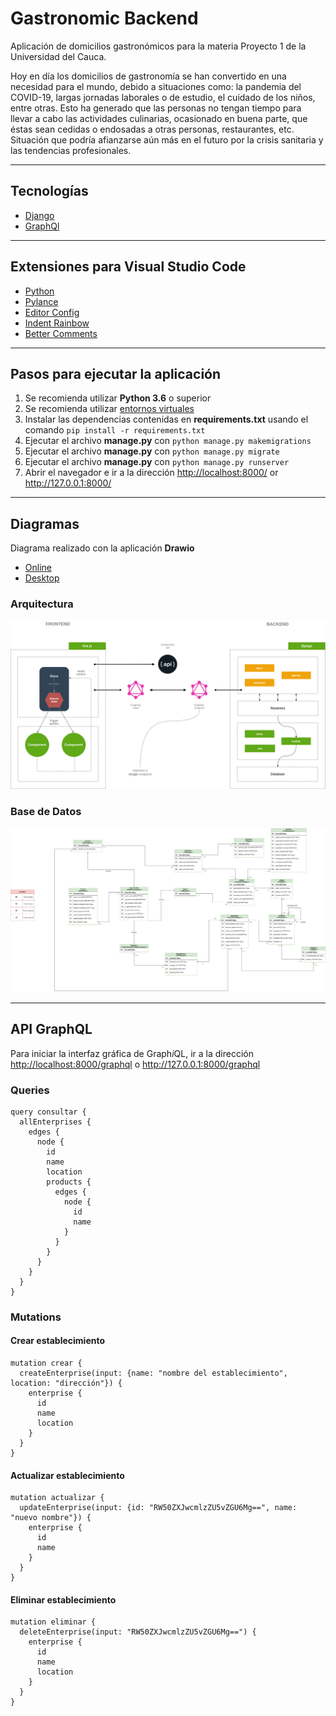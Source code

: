 # Gastronomic Backend

Aplicación de domicilios gastronómicos para la materia Proyecto 1 de la Universidad del Cauca.

Hoy en día los domicilios de gastronomía se han convertido en una necesidad para el mundo, debido a situaciones como: la pandemia del COVID-19, largas jornadas laborales o de estudio, el cuidado de los niños, entre otras. Esto ha generado que las personas no tengan tiempo para llevar a cabo las actividades culinarias, ocasionado en buena parte, que éstas sean cedidas o endosadas a otras personas, restaurantes, etc. Situación que podría afianzarse aún más en el futuro por la crisis sanitaria y las tendencias profesionales.

---

## Tecnologías

- [Django](https://www.djangoproject.com/)
- [GraphQl](https://graphene-python.org/)

---

## Extensiones para Visual Studio Code

- [Python](https://marketplace.visualstudio.com/items?itemName=ms-python.python)
- [Pylance](https://marketplace.visualstudio.com/items?itemName=ms-python.vscode-pylance)
- [Editor Config](https://marketplace.visualstudio.com/items?itemName=EditorConfig.EditorConfig)
- [Indent Rainbow](https://marketplace.visualstudio.com/items?itemName=oderwat.indent-rainbow)
- [Better Comments](https://marketplace.visualstudio.com/items?itemName=aaron-bond.better-comments)

---

## Pasos para ejecutar la aplicación

1. Se recomienda utilizar **Python 3.6** o superior
2. Se recomienda utilizar [entornos virtuales](https://docs.python.org/es/3/tutorial/venv.html)
3. Instalar las dependencias contenidas en **requirements.txt** usando el comando `pip install -r requirements.txt`
4. Ejecutar el archivo **manage.py** con `python manage.py makemigrations`
5. Ejecutar el archivo **manage.py** con `python manage.py migrate`
6. Ejecutar el archivo **manage.py** con `python manage.py runserver`
7. Abrir el navegador e ir a la dirección <http://localhost:8000/> or <http://127.0.0.1:8000/>

---

## Diagramas

Diagrama realizado con la aplicación **Drawio**
- [Online](https://app.diagrams.net/)
- [Desktop](https://www.diagrams.net/)

### Arquitectura
![architecture](diagrams/architecture.png "arquitectura")

### Base de Datos
![database](diagrams/database.png "base de datos")

---

## API GraphQL

Para iniciar la interfaz gráfica de Graph*i*QL, ir a la dirección <http://localhost:8000/graphql> o <http://127.0.0.1:8000/graphql>

### Queries

```
query consultar {
  allEnterprises {
    edges {
      node {
        id
        name
        location
        products {
          edges {
            node {
              id
              name
            }
          }
        }
      }
    }
  }
}
```

### Mutations

#### Crear establecimiento
```
mutation crear {
  createEnterprise(input: {name: "nombre del establecimiento", location: "dirección"}) {
    enterprise {
      id
      name
      location
    }
  }
}
```

#### Actualizar establecimiento
```
mutation actualizar {
  updateEnterprise(input: {id: "RW50ZXJwcmlzZU5vZGU6Mg==", name: "nuevo nombre"}) {
    enterprise {
      id
      name
    }
  }
}
```

#### Eliminar establecimiento
```
mutation eliminar {
  deleteEnterprise(input: "RW50ZXJwcmlzZU5vZGU6Mg==") {
    enterprise {
      id
      name
      location
    }
  }
}
```
